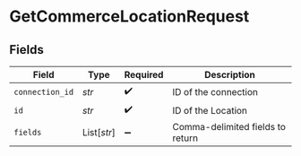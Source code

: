 # GetCommerceLocationRequest


## Fields

| Field                            | Type                             | Required                         | Description                      |
| -------------------------------- | -------------------------------- | -------------------------------- | -------------------------------- |
| `connection_id`                  | *str*                            | :heavy_check_mark:               | ID of the connection             |
| `id`                             | *str*                            | :heavy_check_mark:               | ID of the Location               |
| `fields`                         | List[*str*]                      | :heavy_minus_sign:               | Comma-delimited fields to return |